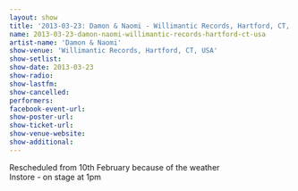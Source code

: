 ```yaml
---
layout: show
title: '2013-03-23: Damon & Naomi - Willimantic Records, Hartford, CT, USA'
name: 2013-03-23-damon-naomi-willimantic-records-hartford-ct-usa
artist-name: 'Damon & Naomi'
show-venue: 'Willimantic Records, Hartford, CT, USA'
show-setlist: 
show-date: 2013-03-23
show-radio: 
show-lastfm: 
show-cancelled: 
performers: 
facebook-event-url: 
show-poster-url: 
show-ticket-url: 
show-venue-website: 
show-additional: 
---
```


Rescheduled from 10th February because of the weather<br/>Instore - on stage at 1pm